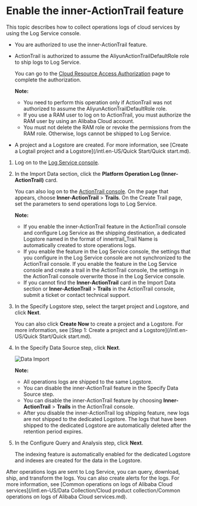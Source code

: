 # Enable the inner-ActionTrail feature

This topic describes how to collect operations logs of cloud services by using the Log Service console.

-   You are authorized to use the inner-ActionTrail feature.
-   ActionTrail is authorized to assume the AliyunActionTrailDefaultRole role to ship logs to Log Service.

    You can go to the [Cloud Resource Access Authorization](https://ram.console.aliyun.com/#/role/authorize?request=%7B%22Requests%22:%7B%22request1%22:%7B%22RoleName%22:%22AliyunActionTrailDefaultRole%22,%22TemplateId%22:%22DefaultRole%22%7D%7D,%22ReturnUrl%22:%22https:%2F%2Factiontrail.console.aliyun.com%2Fcn-hangzhou%2Fevent-list%3Faccounttraceid%3D1c54b57f6641430aa281cfc2d62cf398upoo%22,%22Service%22:%22ActionTrail%22%7D) page to complete the authorization.

    **Note:**

    -   You need to perform this operation only if ActionTrail was not authorized to assume the AliyunActionTrailDefaultRole role.
    -   If you use a RAM user to log on to ActionTrail, you must authorize the RAM user by using an Alibaba Cloud account.
    -   You must not delete the RAM role or revoke the permissions from the RAM role. Otherwise, logs cannot be shipped to Log Service.
-   A project and a Logstore are created. For more information, see [Create a Logtail project and a Logstore](/intl.en-US/Quick Start/Quick start.md).

1.  Log on to the [Log Service console](https://sls.console.aliyun.com).

2.  In the Import Data section, click the **Platform Operation Log \(Inner-ActionTrail\)** card.

    You can also log on to the [ActionTrail console](https://actiontrail.console.aliyun.com/). On the page that appears, choose **Inner-ActionTrail** \> **Trails**. On the Create Trail page, set the parameters to send operations logs to Log Service.

    **Note:**

    -   If you enable the inner-ActionTrail feature in the ActionTrail console and configure Log Service as the shipping destination, a dedicated Logstore named in the format of innertrail\_Trail Name is automatically created to store operations logs.
    -   If you enable the feature in the Log Service console, the settings that you configure in the Log Service console are not synchronized to the ActionTrail console. If you enable the feature in the Log Service console and create a trail in the ActionTrail console, the settings in the ActionTrail console overwrite those in the Log Service console.
    -   If you cannot find the **Inner-ActionTrail** card in the Import Data section or **Inner-ActionTrail** \> **Trails** in the ActionTrail console, submit a ticket or contact technical support.
3.  In the Specify Logstore step, select the target project and Logstore, and click **Next**.

    You can also click **Create Now** to create a project and a Logstore. For more information, see [Step 1: Create a project and a Logstore](/intl.en-US/Quick Start/Quick start.md).

4.  In the Specify Data Source step, click **Next**.

    ![Data Import](https://static-aliyun-doc.oss-cn-hangzhou.aliyuncs.com/assets/img/en-US/2191420061/p130651.png)

    **Note:**

    -   All operations logs are shipped to the same Logstore.
    -   You can disable the inner-ActionTrail feature in the Specify Data Source step.
    -   You can disable the inner-ActionTrail feature by choosing **Inner-ActionTrail** \> **Trails** in the ActionTrail console.
    -   After you disable the inner-ActionTrail log shipping feature, new logs are not shipped to the dedicated Logstore. The logs that have been shipped to the dedicated Logstore are automatically deleted after the retention period expires.
5.  In the Configure Query and Analysis step, click **Next**.

    The indexing feature is automatically enabled for the dedicated Logstore and indexes are created for the data in the Logstore.


After operations logs are sent to Log Service, you can query, download, ship, and transform the logs. You can also create alerts for the logs. For more information, see [Common operations on logs of Alibaba Cloud services](/intl.en-US/Data Collection/Cloud product collection/Common operations on logs of Alibaba Cloud services.md).

